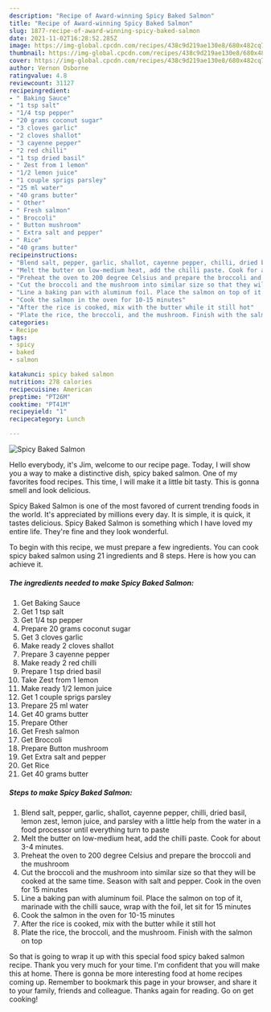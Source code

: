 ```yaml
---
description: "Recipe of Award-winning Spicy Baked Salmon"
title: "Recipe of Award-winning Spicy Baked Salmon"
slug: 1877-recipe-of-award-winning-spicy-baked-salmon
date: 2021-11-02T16:28:52.285Z
image: https://img-global.cpcdn.com/recipes/438c9d219ae130e8/680x482cq70/spicy-baked-salmon-recipe-main-photo.jpg
thumbnail: https://img-global.cpcdn.com/recipes/438c9d219ae130e8/680x482cq70/spicy-baked-salmon-recipe-main-photo.jpg
cover: https://img-global.cpcdn.com/recipes/438c9d219ae130e8/680x482cq70/spicy-baked-salmon-recipe-main-photo.jpg
author: Vernon Osborne
ratingvalue: 4.8
reviewcount: 31127
recipeingredient:
- " Baking Sauce"
- "1 tsp salt"
- "1/4 tsp pepper"
- "20 grams coconut sugar"
- "3 cloves garlic"
- "2 cloves shallot"
- "3 cayenne pepper"
- "2 red chilli"
- "1 tsp dried basil"
- " Zest from 1 lemon"
- "1/2 lemon juice"
- "1 couple sprigs parsley"
- "25 ml water"
- "40 grams butter"
- " Other"
- " Fresh salmon"
- " Broccoli"
- " Button mushroom"
- " Extra salt and pepper"
- " Rice"
- "40 grams butter"
recipeinstructions:
- "Blend salt, pepper, garlic, shallot, cayenne pepper, chilli, dried basil, lemon zest, lemon juice, and parsley with a little help from the water in a food processor until everything turn to paste"
- "Melt the butter on low-medium heat, add the chilli paste. Cook for about 3-4 minutes."
- "Preheat the oven to 200 degree Celsius and prepare the broccoli and the mushroom"
- "Cut the broccoli and the mushroom into similar size so that they will be cooked at the same time. Season with salt and pepper. Cook in the oven for 15 minutes"
- "Line a baking pan with aluminum foil. Place the salmon on top of it, marinade with the chilli sauce, wrap with the foil, let sit for 15 minutes"
- "Cook the salmon in the oven for 10-15 minutes"
- "After the rice is cooked, mix with the butter while it still hot"
- "Plate the rice, the broccoli, and the mushroom. Finish with the salmon on top"
categories:
- Recipe
tags:
- spicy
- baked
- salmon

katakunci: spicy baked salmon 
nutrition: 278 calories
recipecuisine: American
preptime: "PT26M"
cooktime: "PT41M"
recipeyield: "1"
recipecategory: Lunch

---
```



![Spicy Baked Salmon](https://img-global.cpcdn.com/recipes/438c9d219ae130e8/680x482cq70/spicy-baked-salmon-recipe-main-photo.jpg)

Hello everybody, it's Jim, welcome to our recipe page. Today, I will show you a way to make a distinctive dish, spicy baked salmon. One of my favorites food recipes. This time, I will make it a little bit tasty. This is gonna smell and look delicious.



Spicy Baked Salmon is one of the most favored of current trending foods in the world. It's appreciated by millions every day. It is simple, it is quick, it tastes delicious. Spicy Baked Salmon is something which I have loved my entire life. They're fine and they look wonderful.


To begin with this recipe, we must prepare a few ingredients. You can cook spicy baked salmon using 21 ingredients and 8 steps. Here is how you can achieve it.

<!--inarticleads1-->

##### The ingredients needed to make Spicy Baked Salmon:

1. Get  Baking Sauce
1. Get 1 tsp salt
1. Get 1/4 tsp pepper
1. Prepare 20 grams coconut sugar
1. Get 3 cloves garlic
1. Make ready 2 cloves shallot
1. Prepare 3 cayenne pepper
1. Make ready 2 red chilli
1. Prepare 1 tsp dried basil
1. Take  Zest from 1 lemon
1. Make ready 1/2 lemon juice
1. Get 1 couple sprigs parsley
1. Prepare 25 ml water
1. Get 40 grams butter
1. Prepare  Other
1. Get  Fresh salmon
1. Get  Broccoli
1. Prepare  Button mushroom
1. Get  Extra salt and pepper
1. Get  Rice
1. Get 40 grams butter




<!--inarticleads2-->

##### Steps to make Spicy Baked Salmon:

1. Blend salt, pepper, garlic, shallot, cayenne pepper, chilli, dried basil, lemon zest, lemon juice, and parsley with a little help from the water in a food processor until everything turn to paste
1. Melt the butter on low-medium heat, add the chilli paste. Cook for about 3-4 minutes.
1. Preheat the oven to 200 degree Celsius and prepare the broccoli and the mushroom
1. Cut the broccoli and the mushroom into similar size so that they will be cooked at the same time. Season with salt and pepper. Cook in the oven for 15 minutes
1. Line a baking pan with aluminum foil. Place the salmon on top of it, marinade with the chilli sauce, wrap with the foil, let sit for 15 minutes
1. Cook the salmon in the oven for 10-15 minutes
1. After the rice is cooked, mix with the butter while it still hot
1. Plate the rice, the broccoli, and the mushroom. Finish with the salmon on top




So that is going to wrap it up with this special food spicy baked salmon recipe. Thank you very much for your time. I'm confident that you will make this at home. There is gonna be more interesting food at home recipes coming up. Remember to bookmark this page in your browser, and share it to your family, friends and colleague. Thanks again for reading. Go on get cooking!
